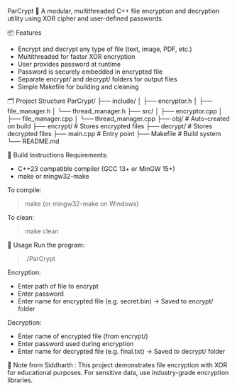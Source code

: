 ParCrypt 🔐
A modular, multithreaded C++ file encryption and decryption utility using XOR cipher and user-defined passwords.

📦 Features
- Encrypt and decrypt any type of file (text, image, PDF, etc.)
- Multithreaded for faster XOR encryption
- User provides password at runtime
- Password is securely embedded in encrypted file
- Separate encrypt/ and decrypt/ folders for output files
- Simple Makefile for building and cleaning

🗂️ Project Structure
ParCrypt/
├── include/
│   ├── encryptor.h
│   ├── file_manager.h
│   └── thread_manager.h
├── src/
│   ├── encryptor.cpp
│   ├── file_manager.cpp
│   └── thread_manager.cpp
├── obj/                # Auto-created on build
├── encrypt/            # Stores encrypted files
├── decrypt/            # Stores decrypted files
├── main.cpp            # Entry point
├── Makefile            # Build system
└── README.md           

🔧 Build Instructions
Requirements:
- C++23 compatible compiler (GCC 13+ or MinGW 15+)
- make or mingw32-make

To compile:
> make          (or mingw32-make on Windows)

To clean:
> make clean

🧾 Usage
Run the program:

> ./ParCrypt

Encryption:
- Enter path of file to encrypt
- Enter password
- Enter name for encrypted file (e.g. secret.bin)
→ Saved to encrypt/ folder

Decryption:
- Enter name of encrypted file (from encrypt/)
- Enter password used during encryption
- Enter name for decrypted file (e.g. final.txt)
→ Saved to decrypt/ folder

📌 Note from Siddharth : This project demonstrates file encryption with XOR for educational purposes. For sensitive data, use industry-grade encryption libraries.

